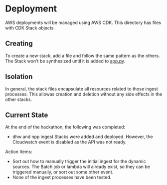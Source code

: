 # Deployment

AWS deployments will be managed using AWS CDK. This directory has files with CDK Stack objects.

## Creating

To create a new stack, add a file and follow the same pattern as the others. The Stack won't be synthesized until it is added to [app.py](../app.py).

## Isolation

In general, the stack files encapsulate all resources related to those ingest processes. This allowas creation and deletion without any side effects in the other stacks.

## Current State

At the end of the hackathon, the following was completed:

- dhw and npp ingest Stacks were added and deployed. However, the Cloudwatch event is disabled as the API was not ready.

Action Items:

- Sort out how to manually trigger the initial ingest for the dynamic sources. The Batch job or lambda will already exist, so they can be triggered manually, or sort out some other event.
- None of the ingest processes have been tested.
